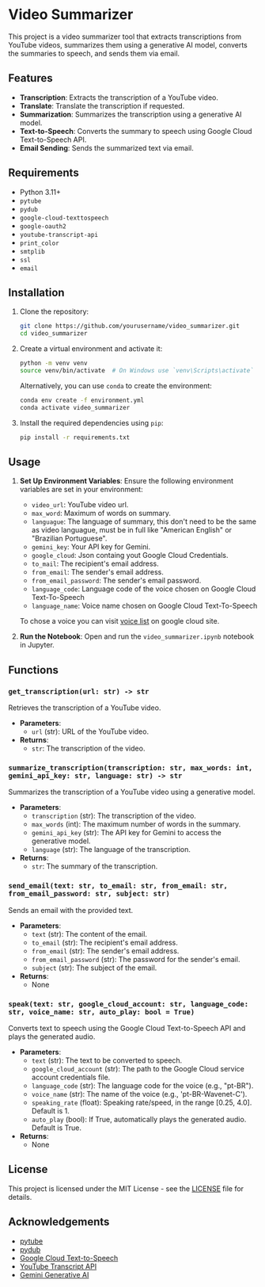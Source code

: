 # Video Summarizer

This project is a video summarizer tool that extracts transcriptions from YouTube videos, summarizes them using a generative AI model, converts the summaries to speech, and sends them via email.

## Features

- **Transcription**: Extracts the transcription of a YouTube video.
- **Translate**: Translate the transcription if requested.
- **Summarization**: Summarizes the transcription using a generative AI model.
- **Text-to-Speech**: Converts the summary to speech using Google Cloud Text-to-Speech API.
- **Email Sending**: Sends the summarized text via email.

## Requirements

- Python 3.11+
- `pytube`
- `pydub`
- `google-cloud-texttospeech`
- `google-oauth2`
- `youtube-transcript-api`
- `print_color`
- `smtplib`
- `ssl`
- `email`

## Installation

1. Clone the repository:

   ```sh
   git clone https://github.com/yourusername/video_summarizer.git
   cd video_summarizer
   ```

2. Create a virtual environment and activate it:

   ```sh
   python -m venv venv
   source venv/bin/activate  # On Windows use `venv\Scripts\activate`
   ```

   Alternatively, you can use `conda` to create the environment:

   ```sh
   conda env create -f environment.yml
   conda activate video_summarizer
   ```

3. Install the required dependencies using `pip`:

   ```sh
   pip install -r requirements.txt
   ```

## Usage

1. **Set Up Environment Variables**:
   Ensure the following environment variables are set in your environment:

   - `video_url`: YouTube video url.
   - `max_word`: Maximum of words on summary.
   - `languague`: The language of summary, this don't need to be the same as video languague, must be in full like "American English" or "Brazilian Portuguese".
   - `gemini_key`: Your API key for Gemini.
   - `google_cloud`: Json containg yout Google Cloud Credentials.
   - `to_mail`: The recipient's email address.
   - `from_email`: The sender's email address.
   - `from_email_password`: The sender's email password.
   - `language_code`: Language code of the voice chosen on Google Cloud Text-To-Speech
   - `language_name`: Voice name chosen on Google Cloud Text-To-Speech

   To chose a voice you can visit [voice list](https://cloud.google.com/text-to-speech/docs/voices) on google cloud site.

2. **Run the Notebook**:
   Open and run the `video_summarizer.ipynb` notebook in Jupyter.

## Functions

### `get_transcription(url: str) -> str`

Retrieves the transcription of a YouTube video.

- **Parameters**:
  - `url` (str): URL of the YouTube video.
- **Returns**:
  - `str`: The transcription of the video.

### `summarize_transcription(transcription: str, max_words: int, gemini_api_key: str, language: str) -> str`

Summarizes the transcription of a YouTube video using a generative model.

- **Parameters**:
  - `transcription` (str): The transcription of the video.
  - `max_words` (int): The maximum number of words in the summary.
  - `gemini_api_key` (str): The API key for Gemini to access the generative model.
  - `language` (str): The language of the transcription.
- **Returns**:
  - `str`: The summary of the transcription.

### `send_email(text: str, to_email: str, from_email: str, from_email_password: str, subject: str)`

Sends an email with the provided text.

- **Parameters**:
  - `text` (str): The content of the email.
  - `to_email` (str): The recipient's email address.
  - `from_email` (str): The sender's email address.
  - `from_email_password` (str): The password for the sender's email.
  - `subject` (str): The subject of the email.
- **Returns**:
  - None

### `speak(text: str, google_cloud_account: str, language_code: str, voice_name: str, auto_play: bool = True)`

Converts text to speech using the Google Cloud Text-to-Speech API and plays the generated audio.

- **Parameters**:
  - `text` (str): The text to be converted to speech.
  - `google_cloud_account` (str): The path to the Google Cloud service account credentials file.
  - `language_code` (str): The language code for the voice (e.g., "pt-BR").
  - `voice_name` (str): The name of the voice (e.g., 'pt-BR-Wavenet-C').
  - `speaking_rate` (float): Speaking rate/speed, in the range [0.25, 4.0]. Default is 1.
  - `auto_play` (bool): If True, automatically plays the generated audio. Default is True.
- **Returns**:
  - None

## License

This project is licensed under the MIT License - see the [LICENSE](LICENSE) file for details.

## Acknowledgements

- [pytube](https://github.com/nficano/pytube)
- [pydub](https://github.com/jiaaro/pydub)
- [Google Cloud Text-to-Speech](https://cloud.google.com/text-to-speech)
- [YouTube Transcript API](https://github.com/jdepoix/youtube-transcript-api)
- [Gemini Generative AI](https://gemini.com/)

